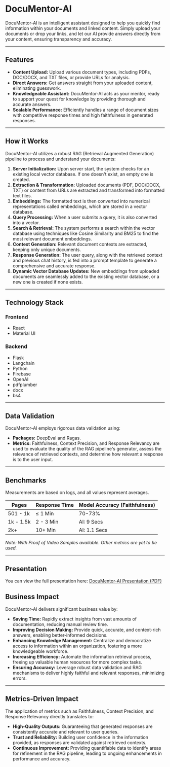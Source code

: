 # DocuMentor-AI

DocuMentor-AI is an intelligent assistant designed to help you quickly find information within your documents and linked content. Simply upload your documents or drop your links, and let our AI provide answers directly from your content, ensuring transparency and accuracy.

---

## Features

- **Content Upload:** Upload various document types, including PDFs, DOC/DOCX, and TXT files, or provide URLs for analysis.
- **Direct Answers:** Get answers straight from your uploaded content, eliminating guesswork.
- **Knowledgeable Assistant:** DocuMentor-AI acts as your mentor, ready to support your quest for knowledge by providing thorough and accurate answers.
- **Scalable Performance:** Efficiently handles a range of document sizes with competitive response times and high faithfulness in generated responses.

---

## How it Works

DocuMentor-AI utilizes a robust RAG (Retrieval Augmented Generation) pipeline to process and understand your documents:

1. **Server Initialization:** Upon server start, the system checks for an existing local vector database. If one doesn't exist, an empty one is created.
2. **Extraction & Transformation:** Uploaded documents (PDF, DOC/DOCX, TXT) or content from URLs are extracted and transformed into formatted text files.
3. **Embeddings:** The formatted text is then converted into numerical representations called embeddings, which are stored in a vector database.
4. **Query Processing:** When a user submits a query, it is also converted into a vector.
5. **Search & Retrieval:** The system performs a search within the vector database using techniques like Cosine Similarity and BM25 to find the most relevant document embeddings.
6. **Context Generation:** Relevant document contexts are extracted, keeping only unique documents.
7. **Response Generation:** The user query, along with the retrieved context and previous chat history, is fed into a prompt template to generate a comprehensive and accurate response.
8. **Dynamic Vector Database Updates:** New embeddings from uploaded documents are seamlessly added to the existing vector database, or a new one is created if none exists.

---

## Technology Stack

### Frontend

- React
- Material UI

### Backend

- Flask
- Langchain
- Python
- Firebase
- OpenAI
- pdfplumber
- docx
- bs4

---

## Data Validation

DocuMentor-AI employs rigorous data validation using:

- **Packages:** DeepEval and Ragas.
- **Metrics:** Faithfulness, Context Precision, and Response Relevancy are used to evaluate the quality of the RAG pipeline's generator, assess the relevance of retrieved contexts, and determine how relevant a response is to the user input.

---

## Benchmarks

Measurements are based on logs, and all values represent averages.

| Pages       | Response Time | Model Accuracy (Faithfulness) |
|-------------|---------------|-------------------------------|
| 501 - 1k    | ≤ 1 Min       | 70-73%                        |
| 1k - 1.5k   | 2 - 3 Min     | AI: 9 Secs                   |
| 2k+         | 10+ Min       | AI: 1.1 Secs                 |

*Note: With Proof of Video Samples available. Other metrics are yet to be used.*

---
## Presentation

You can view the full presentation here: [DocuMentor-AI Presentation (PDF)](https://github.com/Git-Vasanth/DocuMentor-Ai/blob/master/Documentor%20-%20Ai%20-%20presentation.pdf)

## Business Impact

DocuMentor-AI delivers significant business value by:

- **Saving Time:** Rapidly extract insights from vast amounts of documentation, reducing manual review time.
- **Improving Decision Making:** Provide quick, accurate, and context-rich answers, enabling better-informed decisions.
- **Enhancing Knowledge Management:** Centralize and democratize access to information within an organization, fostering a more knowledgeable workforce.
- **Increasing Efficiency:** Automate the information retrieval process, freeing up valuable human resources for more complex tasks.
- **Ensuring Accuracy:** Leverage robust data validation and RAG mechanisms to deliver highly faithful and relevant responses, minimizing errors.

---

## Metrics-Driven Impact

The application of metrics such as Faithfulness, Context Precision, and Response Relevancy directly translates to:

- **High-Quality Outputs:** Guaranteeing that generated responses are consistently accurate and relevant to user queries.
- **Trust and Reliability:** Building user confidence in the information provided, as responses are validated against retrieved contexts.
- **Continuous Improvement:** Providing quantifiable data to identify areas for refinement in the RAG pipeline, leading to ongoing enhancements in performance and accuracy.

